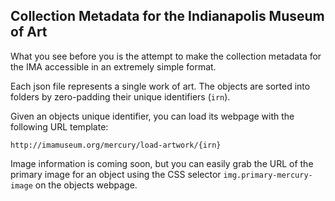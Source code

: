 ## Collection Metadata for the Indianapolis Museum of Art

What you see before you is the attempt to make the collection metadata for the IMA accessible in an extremely simple format.

Each json file represents a single work of art. The objects are sorted into folders by zero-padding their unique identifiers (`irn`).

Given an objects unique identifier, you can load its webpage with the following URL template:

    http://imamuseum.org/mercury/load-artwork/{irn}

Image information is coming soon, but you can easily grab the URL of the primary image for an object using the CSS selector `img.primary-mercury-image` on the objects webpage.